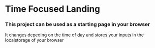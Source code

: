 # Time Focused Landing

### This project can be used as a starting page in your browser

It changes depeding on the time of day and stores your inputs in the localstorage of your browser

